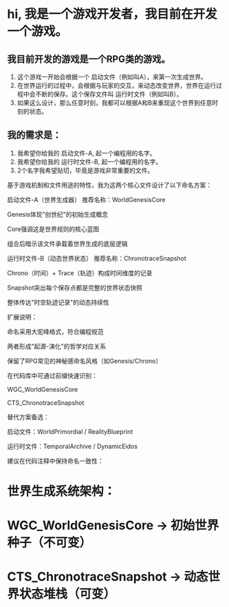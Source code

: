 



# hi, 我是一个游戏开发者，我目前在开发一个游戏。

## 我目前开发的游戏是一个RPG类的游戏。
1. 这个游戏一开始会根据一个 启动文件（例如叫A），来第一次生成世界。
2. 在世界运行的过程中，会根据与玩家的交互，来动态改变世界，世界在运行过程中会不断的保存。这个保存文件叫 运行时文件（例如叫B）。
3. 如果这么设计，那么任意时刻，我都可以根据A和B来重现这个世界到任意时刻的状态。

## 我的需求是：
1. 我希望你给我的 启动文件-A, 起一个编程用的名字。
2. 我希望你给我的 运行时文件-B, 起一个编程用的名字。
3. 2个名字我希望贴切，毕竟是游戏非常重要的文件。



基于游戏机制和文件用途的特性，我为这两个核心文件设计了以下命名方案：

启动文件-A（世界生成器）
推荐名称：WorldGenesisCore

Genesis体现"创世纪"的初始生成概念

Core强调这是世界规则的核心蓝图

组合后暗示该文件承载着世界生成的底层逻辑

运行时文件-B（动态世界状态）
推荐名称：ChronotraceSnapshot

Chrono（时间）+ Trace（轨迹）构成时间维度的记录

Snapshot突出每个保存点都是完整的世界状态快照

整体传达"时空轨迹记录"的动态持续性

扩展说明：

命名采用大驼峰格式，符合编程规范

两者形成"起源-演化"的哲学对应关系

保留了RPG常见的神秘感命名风格（如Genesis/Chrono）

在代码库中可通过前缀快速识别：

WGC_WorldGenesisCore

CTS_ChronotraceSnapshot

替代方案备选：

启动文件：WorldPrimordial / RealityBlueprint

运行时文件：TemporalArchive / DynamicEidos

建议在代码注释中保持命名一致性：


# 世界生成系统架构：
# WGC_WorldGenesisCore → 初始世界种子（不可变）
# CTS_ChronotraceSnapshot → 动态世界状态堆栈（可变）